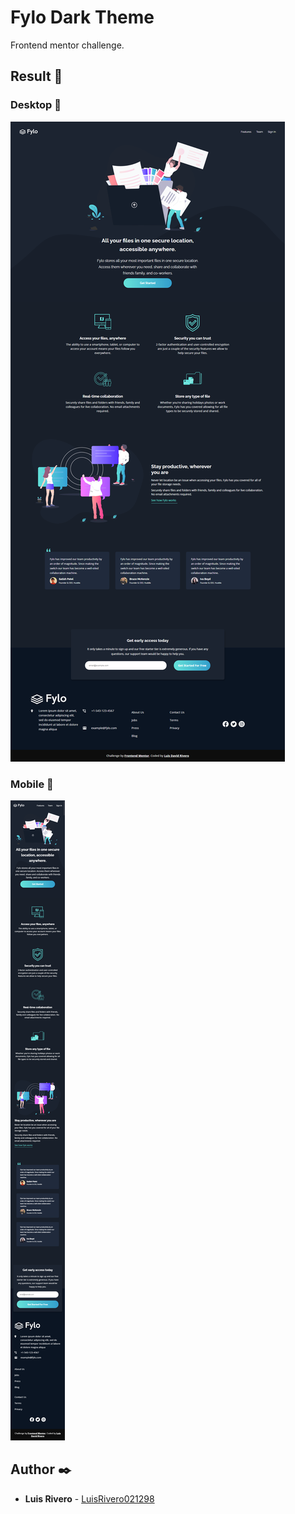 # Fylo Dark Theme
Frontend mentor challenge.

## Result 🚀
  ### Desktop 🚀
  ![Screenshot](docs/screenshot/desktop.png) 
  ### Mobile 🚀
  ![Screenshot](docs/screenshot/mobile.png) 
## Author ✒️

* **Luis Rivero** - [LuisRivero021298](https://github.com/LuisRivero021298)
